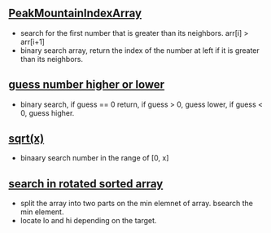 
## [PeakMountainIndexArray](https://leetcode.com/problems/peak-index-in-a-mountain-array/) 
- search for the first number that is greater than its neighbors. arr[i] > arr[i+1] 
- binary search array, return the index of the number at left if it is greater than its neighbors. 

## [guess number higher or lower](https://leetcode.com/problems/guess-number-higher-or-lower/)
- binary search, if guess == 0 return, if guess > 0, guess lower, if guess < 0, guess higher.  

## [sqrt(x)](https://leetcode.com/problems/sqrtx/) 
- binaary search number in the range of [0, x] 

## [search in rotated sorted array](https://leetcode.com/problems/search-in-rotated-sorted-array/) 
- split the array into two parts on the min elemnet of array. bsearch the min element.  
- locate lo and hi depending on the target.

